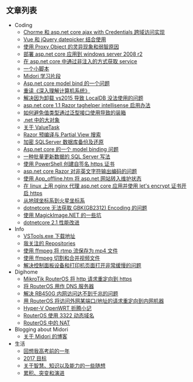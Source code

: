 
## 文章列表
* Coding
    * [Chorme 和 asp.net core ajax with Credentials 跨域访问实现](https://github.com/Ruikuan/blog/blob/master/Coding/chorme_asp.net_core_ajax_cors.md)
    * [Vue 和 jQuery datepicker 结合使用](https://github.com/Ruikuan/blog/blob/master/Coding/vue_with_jquery_datepicker.md)
    * [使用 Proxy Object 的灵异现象和弱智原因](https://github.com/Ruikuan/blog/blob/master/Coding/proxy_object_error.md)
    * [部署 asp.net core 应用到 windows server 2008 r2](https://github.com/Ruikuan/blog/blob/master/Coding/deploy_aspnetcore_to_win_server_2008_r2.md)
    * [在 asp.net core 中通过非注入的方式获取 service](https://github.com/Ruikuan/blog/blob/master/Coding/serviceprovider.md)
    * [一个小脚本](https://github.com/Ruikuan/blog/blob/master/Coding/a_simple_script.md)
    * [Midori 学习片段](https://github.com/Ruikuan/blog/blob/master/Coding/midori_lessons.md)
    * [Asp.net core model bind 的一个问题](https://github.com/Ruikuan/blog/blob/master/Coding/model_bind_issue.md)
    * [重读《深入理解计算机系统》](https://github.com/Ruikuan/blog/blob/master/Coding/computer_system_reread.md)
    * [解决因为卸载 vs2015 导致 LocalDB 没法使用的问题](https://github.com/Ruikuan/blog/blob/master/Coding/uninstall_vs2015_sucks.md)
    * [asp.net core 1.1 Razor taghelper intellisense 启用办法](https://github.com/Ruikuan/blog/blob/master/Coding/taghelper_intellisense.md)
    * [如何避免值类型通过泛型接口使用导致的装箱](https://github.com/Ruikuan/blog/blob/master/Coding/generic_interface_avoid_box.md)
    * [.net 中的大对象](https://github.com/Ruikuan/blog/blob/master/Coding/dotnet_loh.md)
    * [关于 ValueTask](https://github.com/Ruikuan/blog/blob/master/Coding/about_valuetask.md)
    * [Razor 预编译与 Partial View 搜索](https://github.com/Ruikuan/blog/blob/master/Coding/precompiled_and_partial_view.md)
    * [加密 SQLServer 数据库备份及还原](https://github.com/Ruikuan/blog/blob/master/Coding/encrypt_backup_sqlserver.md)
    * [Asp.net core 的一个 model binding 问题](https://github.com/Ruikuan/blog/blob/master/Coding/model_binding_fail.md)
    * [一种批量更新数据的 SQL Server 写法](https://github.com/Ruikuan/blog/blob/master/Coding/a_sqlserver_localism.md)
    * [使用 PowerShell 创建自签名 https 证书](https://github.com/Ruikuan/blog/blob/master/Coding/powershell_https_cert.md)
    * [asp.net core Razor 对非英文字符输出编码的问题](https://github.com/Ruikuan/blog/blob/master/Coding/aspnetcore_unicode_issue.md)
    * [使用 App_offline.htm 将 asp.net 网站转入维护状态](https://github.com/Ruikuan/blog/blob/master/Coding/app_offline.md)
    * [在 linux 上用 nginx 代理 asp.net core 应用并使用 let's encrypt 证书开启 https](https://github.com/Ruikuan/blog/blob/master/Coding/aspnetcore_on_nginx.md)
    * [从地球坐标系到火星坐标系](https://github.com/Ruikuan/blog/blob/master/Coding/earth_to_mars.md)
    * [dotnetcore 无法获取 GBK(GB2312) Encoding 的问题](https://github.com/Ruikuan/blog/blob/master/Coding/dotnetcode_encoding.md)
    * [使用 MagickImage.NET 的一些坑](https://github.com/Ruikuan/blog/blob/master/Coding/magickImage_issues.md)
    * [dotnetcore 2.1 性能改进](https://github.com/Ruikuan/blog/blob/master/Coding/dotnetcore2.1_perf.md)
* Info
    * [VSTools.exe 下载地址](https://github.com/Ruikuan/blog/blob/master/Info/vstools_download_url.md)
    * [我关注的 Repositories](https://github.com/Ruikuan/blog/blob/master/Info/repositories_I_focus.md)
    * [使用 ffmpeg 将 rtmp 流保存为 mp4 文件](https://github.com/Ruikuan/blog/blob/master/Info/ffmpeg_record.md)
    * [使用 ffmpeg 切割和合并视频文件](https://github.com/Ruikuan/blog/blob/master/Info/ffmpeg_cut_concat.md)
    * [解决控制面板设备和打印机页面打开非常缓慢的问题](https://github.com/Ruikuan/blog/blob/master/Info/device_printers_slow.md)
* Digihome
    * [MikroTik RouterOS 将 http 请求重定向到 https](https://github.com/Ruikuan/blog/blob/master/RouterOS/http_redirect_to_https.md)
    * [将 RouterOS 用作 DNS 服务器](https://github.com/Ruikuan/blog/blob/master/RouterOS/custom_dns.md)
    * [解决 RB450G 内网访问达不到千兆的问题](https://github.com/Ruikuan/blog/blob/master/RouterOS/rb450g_km.md)
    * [用 RouterOS 将访问外网某端口/地址的请求重定向到内网机器](https://github.com/Ruikuan/blog/blob/master/RouterOS/redirect_to_lan.md)
    * [Hyper-V OpenWRT 折腾小记](https://github.com/Ruikuan/blog/blob/master/RouterOS/openwrt_begin.md)
    * [RouterOS 使用 3322 动态域名](https://github.com/Ruikuan/blog/blob/master/RouterOS/ddns.md)
    * [RouterOS 中的 NAT](https://github.com/Ruikuan/blog/blob/master/RouterOS/routeros_nat.md)
* Blogging about Midori
    * [关于 Midori 的博客](https://github.com/Ruikuan/blog/blob/master/Coding/blogging_about_midori.md)
* 生活
    * [回想我高考前的一年](https://github.com/Ruikuan/blog/blob/master/times/2017.md)
    * [2017 目标](https://github.com/Ruikuan/blog/blob/master/times/2017_next.md)
    * [关于智慧、知识以及能力的一些随想](https://github.com/Ruikuan/blog/blob/master/times/about1.md)
    * [累积、突变和演进](https://github.com/Ruikuan/blog/blob/master/times/accumulate_mutation_evolution.md)